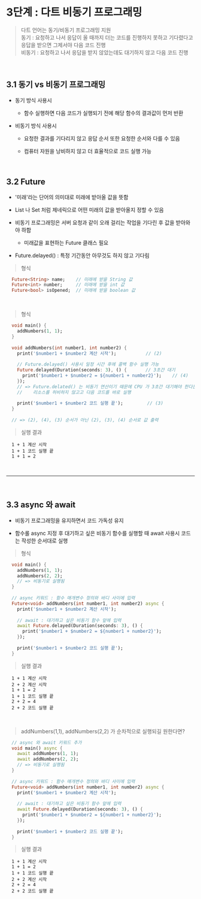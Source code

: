 # 3단계 : 다트 비동기 프로그래밍
> 다트 언어는 동기/비동기 프로그래밍 지원 <br>
> 동기 : 요청하고 나서 응답이 올 때까지 더는 코드를 진행하지 못하고 기다렸다고 응답을 받으면 그제서야 다음 코드 진행 <br>
> 비동기 : 요청하고 나서 응답을 받지 않았는데도 대기하지 않고 다음 코드 진행

<br>

3.1 동기 vs 비동기 프로그래밍
---
- 동기 방식 사용시

  - 함수 실행하면 다음 코드가 실행되기 전에 해당 함수의 결과값이 먼저 반환
 
- 비동기 방식 사용시

  - 요청한 결과를 기다리지 않고 응답 순서 또한 요청한 순서와 다를 수 있음
 
  - 컴퓨터 자원을 낭비하지 않고 더 효율적으로 코드 실행 가능

<br>

3.2 Future
---
- '미래'라는 단어의 의미대로 미래에 받아올 값을 뜻함

- List 나 Set 처럼 제네릭으로 어떤 미래의 값을 받아올지 정할 수 있음

- 비동기 프로그래밍은 서버 요청과 같이 오래 걸리는 작업을 기다린 후 값을 받아와야 하함

  - 미래값을 표현하는 Future 클래스 필요

- Future.delayed() : 특정 기간동안 아무것도 하지 않고 기다림

> 형식
```dart
  Future<String> name;    // 미래에 받을 String 값
  Future<int> number;     // 미래에 받을 int 값
  Future<bool> isOpened;  // 미래에 받을 boolean 값
```

<br>

> 형식
```dart
  void main() {
    addNumbers(1, 1);
  }
  
  void addNumbers(int number1, int number2) {
    print('$number1 + $number2 계산 시작');           // (2)
  
    // Future.delayed() 사용시 일정 시간 후에 콜백 함수 실행 가능
    Future.delayed(Duration(seconds: 3), () {       // 3초간 대기
      print('$number1 + $number2 = ${number1 + number2}');    // (4)
    });
    // => Future.delated() 는 비동기 연산이기 때문에 CPU 가 3초간 대기해야 한다는 메시지를 받으면
    //    리소스를 허비하지 않고고 다음 코드를 바로 실행
  
    print('$number1 + $number2 코드 실행 끝');         // (3)
  }
  
  // => (2), (4), (3) 순서가 아닌 (2), (3), (4) 순서로 값 출력
```

> 실행 결과
```
  1 + 1 계산 시작
  1 + 1 코드 실행 끝
  1 + 1 = 2
```

<br>

---

<br>

3.3 async 와 await
---
- 비동기 프로그래밍을 유지하면서 코드 가독성 유지

- 함수롤 async 지정 후 대기하고 싶은 비동기 함수를 실행할 때 await 사용시 코드는 작성한 순서대로 실행

> 형식
```dart
  void main() {
    addNumbers(1, 1);
    addNumbers(2, 2);
    // => 비동기로 실행됨
  }
  
  // async 키워드 : 함수 매개변수 정의와 바디 사이에 입력
  Future<void> addNumbers(int number1, int number2) async {
    print('$number1 + $number2 계산 시작');
  
    // await : 대기하고 싶은 비동기 함수 앞에 입력
    await Future.delayed(Duration(seconds: 3), () {
      print('$number1 + $number2 = ${number1 + number2}');
    });
  
    print('$number1 + $number2 코드 실행 끝');
  } 
```

> 실행 결과
```
  1 + 1 계산 시작
  2 + 2 계산 시작
  1 + 1 = 2
  1 + 1 코드 실행 끝
  2 + 2 = 4
  2 + 2 코드 실행 끝
```

<br>

> addNumbers(1,1), addNumbers(2,2) 가 순차적으로 실행되길 원한다면?
```dart
  // async 와 await 키워드 추가
  void main() async {
    await addNumbers(1, 1);
    await addNumbers(2, 2);
    // => 비동기로 실행됨
  }
  
  // async 키워드 : 함수 매개변수 정의와 바디 사이에 입력
  Future<void> addNumbers(int number1, int number2) async {
    print('$number1 + $number2 계산 시작');
  
    // await : 대기하고 싶은 비동기 함수 앞에 입력
    await Future.delayed(Duration(seconds: 3), () {
      print('$number1 + $number2 = ${number1 + number2}');
    });
  
    print('$number1 + $number2 코드 실행 끝');
  }
```

> 실행 결과
```
  1 + 1 계산 시작
  1 + 1 = 2
  1 + 1 코드 실행 끝
  2 + 2 계산 시작
  2 + 2 = 4
  2 + 2 코드 실행 끝
```

<br>































